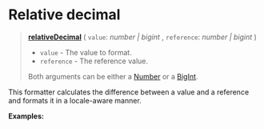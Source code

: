 <script setup>
  import DemoValueFormatter from '../../DemoValueFormatter.vue';
  import { demos } from '../preconfigured-formatters';
</script>

# Relative decimal <Badge type="info" text="@localizer/format" />

> **[relativeDecimal](../../../api/_localizer/format/relativeDecimal/index.md)** ( `value`: _number | bigint_ , `reference`: _number | bigint_ )
>
> - `value` - The value to format.
> - `reference` - The reference value.
>
> Both arguments can be either a [Number](https://developer.mozilla.org/en-US/docs/Web/JavaScript/Reference/Global_Objects/Number) or a [BigInt](https://developer.mozilla.org/en-US/docs/Web/JavaScript/Reference/Global_Objects/BigInt).

This formatter calculates the difference between a value and a reference and formats it in a locale-aware manner.

**Examples:**

<DemoValueFormatter :demo="demos.relativeDecimal"/>
